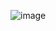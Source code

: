![image](https://github.com/santosderek/n-queens/assets/7491107/68fa7a5b-75c2-4814-8f4e-7819e1feda41)
